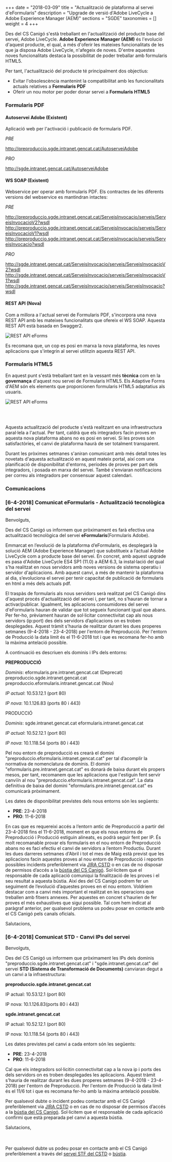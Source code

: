 +++
date        = "2018-03-09"
title       = "Actualització de plataforma al servei d'eFormularis"
description = "Upgrade de versió d'Adobe LiveCycle a Adobe Experience Manager (AEM)"
sections    = "SGDE"
taxonomies  = []
weight 		= 4
+++

Des del CS Canigó s'està treballant en l'actualització del producte base del servei, Adobe LiveCycle. **Adobe Experience Manager (AEM)** és l'evolució d'aquest producte, el qual, a més d'oferir les mateixes funcionalitats de les que ja disposa Adobe LiveCycle, n'afegeix de noves. D'entre aquestes noves funcionalitats destaca la possibilitat de poder treballar amb formularis HTML5.

Per tant, l'actualització del producte té principalment dos objectius:

* Evitar l'obsolescència mantenint la compatibilitat amb les funcionalitats actuals relatives a **Formularis PDF**
* Oferir un nou motor per poder donar servei a **Formularis HTML5**

### Formularis PDF

#### Autoservei Adobe (Existent)

Aplicació web per l'activació i publicació de formularis PDF.

_PRE_

http://preproduccio.sgde.intranet.gencat.cat/AutoserveiAdobe

_PRO_

http://sgde.intranet.gencat.cat/AutoserveiAdobe

#### WS SOAP (Existent)

Webservice per operar amb formularis PDF. Els contractes de les diferents versions del webservice es mantindran intactes:

_PRE_

http://preproduccio.sgde.intranet.gencat.cat/ServeisInvocacio/serveis/ServeisInvocacioV2?wsdl
http://preproduccio.sgde.intranet.gencat.cat/ServeisInvocacio/serveis/ServeisInvocacioV1?wsdl
http://preproduccio.sgde.intranet.gencat.cat/ServeisInvocacio/serveis/ServeisInvocacio?wsdl

_PRO_

http://sgde.intranet.gencat.cat/ServeisInvocacio/serveis/ServeisInvocacioV2?wsdl
http://sgde.intranet.gencat.cat/ServeisInvocacio/serveis/ServeisInvocacioV1?wsdl
http://sgde.intranet.gencat.cat/ServeisInvocacio/serveis/ServeisInvocacio?wsdl

#### REST API (Nova)

Com a millora a l'actual servei de Formularis PDF, s'incorpora una nova REST API amb les mateixes funcionalitats que ofereix el WS SOAP. Aquesta REST API està basada en Swagger2.

![REST API eForms](/related/sgde/serveis-invocacio-api.png)

Es recomana que, un cop es posi en marxa la nova plataforma, les noves aplicacions que s'integrin al servei utilitzin aquesta REST API.

### Formularis HTML5

En aquest punt s'està treballant tant en la vessant més **tècnica** com en la **governança** d'aquest nou servei de Formularis HTML5. Els Adaptive Forms d'AEM són els elements que proporcionen formularis HTML5 adaptatius als usuaris.

![REST API eForms](/related/sgde/formulari-html5.png)

<br><br>

Aquesta actualització del producte s'està realitzant en una infraestructura paral·lela a l'actual. Per tant, caldrà que els integradors facin proves en aquesta nova plataforma abans no es posi en servei. Si les proves són satisfactòries, el canvi de plataforma haurà de ser totalment transparent.

Durant les pròximes setmanes s'aniran comunicant amb més detall totes les novetats d'aquesta actualització en aquest mateix portal, així com una planificació de disponibilitat d'entorns, períodes de proves per part dels integradors, i posada en marxa del servei. També s'enviaran notificacions per correu als integradors per consensuar aquest calendari.

### Comunicacions

### [6-4-2018] Comunicat eFormularis - Actualització tecnològica del servei

Benvolguts,
 
Des del CS Canigó us informem que pròximament es farà efectiva una actualització tecnològica del servei **eFormularis**(Formularis Adobe).
 
Emmarcat en l’evolució de la plataforma d’eFormularis, es desplegarà la solució AEM (Adobe Experience Manager) que substitueix a l’actual Adobe LiveCycle com a producte base del servei. En concret, amb aquest upgrade es pasa d'Adobe LiveCycle ES4 SP1 (11.0) a AEM 6.3, la instal·lació del qual s'ha realitzat en nous servidors amb noves versions de sistema operatiu i servidor d'aplicacions. Amb aquest canvi, a més de mantenir la plataforma al dia, s’evoluciona el servei per tenir capacitat de publicació de formularis en html a més dels actuals pdf.

El traspàs de formularis als nous servidors serà realitzat pel CS Canigó dins d'aquest procés d'actualització del servei i, per tant, no s’hauran de tornar a activar/publicar.
Igualment, les aplicacions consumidores del servei d'eFormularis hauran de validar que tot segueix funcionant igual que abans. Per fer-ho, prèviament hauran de sol·licitar connectivitat cap als nous servidors (ip:port) des dels servidors d’aplicacions on es troben desplegades. Aquest tràmit s'hauria de realitzar durant les dues properes setmanes (9-4-2018 - 23-4-2018) per l'entorn de Preproducció. Per l'entorn de Producció la data límit és el 11-6-2018 tot i que es recomana fer-ho amb la màxima antelació possible.

A continuació es descriuen els dominis i IPs dels entorns:
 
**PREPRODUCCIÓ**
 
_Dominis_:
eformularis.pre.intranet.gencat.cat (Deprecat)
preproduccio.sgde.intranet.gencat.cat
preproduccio.eformularis.intranet.gencat.cat (Nou)
 
_IP actual_:
10.53.12.1 (port 80)
 
_IP nova_:
10.1.126.83 (ports 80 i 443)
 
PRODUCCIÓ
 
_Dominis_:
sgde.intranet.gencat.cat
eformularis.intranet.gencat.cat
 
_IP actual_:
10.52.12.1 (port 80)
 
_IP nova_:
10.1.118.54 (ports 80 i 443)
 
Pel nou entorn de preproducció es crearà el domini "preproduccio.eformularis.intranet.gencat.cat" per tal d’acomplir la normativa de nomenclatura de dominis. El domini "eformularis.pre.intranet.gencat.cat" es donarà de baixa durant els propers mesos, per tant, recomanem que les aplicacions que l'estiguin fent servir canviïn al nou "preproduccio.eformularis.intranet.gencat.cat". La data definitiva de baixa del domini "eformularis.pre.intranet.gencat.cat" es comunicarà pròximament.

Les dates de disponibilitat previstes dels nous entorns són les següents:

* **PRE**: 23-4-2018
* **PRO**: 11-6-2018

En cas que es requereixi accés a l’entorn antic de Preproducció a partir del 23-4-2018 fins el 11-6-2018, moment en que els nous entorns de Preproducció i Producció estiguin alineats, es podrà seguir fent per IP.
És molt recomanable provar els formularis en el nou entorn de Preproducció abans no es faci efectiu el canvi de servidors a l’entorn Productiu. Durant les dues darreres setmanes d'Abril i tot el mes de Maig està previst que les aplicacions facin aquestes proves al nou entorn de Preproducció i reportin possibles incidents preferiblement via [JIRA CSTD](https://cstd.ctti.gencat.cat/jiracstd) o en cas de no disposar de permisos d’accés a la [bústia del CS Canigó](mailto:oficina-tecnica.canigo.ctti@gencat.cat). Sol·licitem que el responsable de cada aplicació comuniqui la finalització de les proves i el seu resultat a aquesta bústia. Així des del CS Canigó podrem fer un seguiment de l’evolució d’aquestes proves en el nou entorn.
Voldríem destacar com a canvi més important el realitzat en les operacions que treballen amb fitxers annexes. Per aquestes en concret s'haurien de fer proves el més exhaustives que sigui possible. Tal com hem indicat al paràgraf anterior, per qualsevol problema us podeu posar en contacte amb el CS Canigó pels canals oficials.

Salutacions,


### [6-4-2018] Comunicat STD - Canvi IPs del servei

Benvolguts,

Des del CS Canigó us informem que pròximament les IPs dels dominis "preproduccio.sgde.intranet.gencat.cat" i "sgde.intranet.gencat.cat" del servei **STD (Sistema de Transformació de Documents)** canviaran degut a un canvi a la infraestructura:

**preproduccio.sgde.intranet.gencat.cat**

IP actual:
10.53.12.1 (port 80)

IP nova:
10.1.126.83(ports 80 i 443)

**sgde.intranet.gencat.cat**

IP actual:
10.52.12.1 (port 80)

IP nova:
10.1.118.54 (ports 80 i 443)

Les dates previstes pel canvi a cada entorn són les següents:

* **PRE**: 23-4-2018
* **PRO**: 11-6-2018

Cal que els integradors sol·licitin connectivitat cap a la nova ip i ports des dels servidors on es troben desplegades les aplicacions. Aquest tràmit s'hauria de realitzar durant les dues properes setmanes (9-4-2018 - 23-4-2018) per l'entorn de Preproducció. Per l'entorn de Producció la data límit és el 11/6 tot i que es recomana fer-ho amb la màxima antelació possible.

Per qualsevol dubte o incident podeu contactar amb el CS Canigó preferiblement via [JIRA CSTD](https://cstd.ctti.gencat.cat/jiracstd) o en cas de no disposar de permisos d’accés a la [bústia del CS Canigó](mailto:oficina-tecnica.canigo.ctti@gencat.cat). Sol·licitem que el responsable de cada aplicació confirmi que està preparada pel canvi a aquesta bústia.

Salutacions,

<br><br>
Per qualsevol dubte us podeu posar en contacte amb el CS Canigó preferiblement a través del [servei STF del CSTD](https://cstd.ctti.gencat.cat/jiracstd/browse/STF) o [bústia](mailto:oficina-tecnica.canigo.ctti@gencat.cat).
